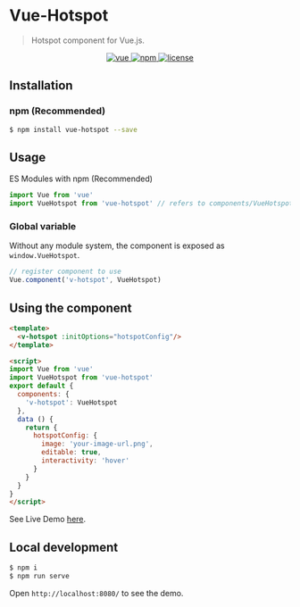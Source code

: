 # Vue-Hotspot

> Hotspot component for Vue.js.

<p align="center">
  <a href="https://github.com/vuejs/vue">
    <img src="https://img.shields.io/badge/vue-2.6.10-brightgreen.svg" alt="vue">
  </a>
  <a href="https://www.npmjs.com/package/vue-hotspot">
    <img alt="npm" src="https://img.shields.io/npm/dy/vue-hotspot" alt="downloads">
  </a>
  <a href="https://github.com/cn-wx/vue-hotspot/blob/master/LICENSE">
    <img src="https://img.shields.io/github/license/mashape/apistatus.svg" alt="license">
  </a>
</p>

## Installation

### npm (Recommended)

```bash
$ npm install vue-hotspot --save
```

## Usage

ES Modules with npm (Recommended)
```js
import Vue from 'vue'
import VueHotspot from 'vue-hotspot' // refers to components/VueHotspot.vue in webpack

```

### Global variable

Without any module system, the component is exposed as `window.VueHotspot`.

```js
// register component to use
Vue.component('v-hotspot', VueHotspot)
```

## Using the component

```html
<template>
  <v-hotspot :initOptions="hotspotConfig"/>
</template>

<script>
import Vue from 'vue'
import VueHotspot from 'vue-hotspot'
export default {
  components: {
    'v-hotspot': VueHotspot
  },
  data () {
    return {
      hotspotConfig: {
        image: 'your-image-url.png',
        editable: true,
        interactivity: 'hover'
      }
    }
  }
}
</script>
```

See Live Demo [here](https://cn-wx.github.io/vue-hotspot/).

## Local development
```bash
$ npm i
$ npm run serve
```

Open `http://localhost:8080/` to see the demo.